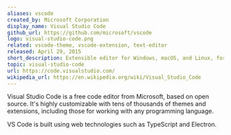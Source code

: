 ```yaml
---
aliases: vscode
created_by: Microsoft Corporation
display_name: Visual Studio Code
github_url: https://github.com/microsoft/vscode
logo: visual-studio-code.png
related: vscode-theme, vscode-extension, text-editor
released: April 29, 2015
short_description: Extensible editor for Windows, macOS, and Linux, for coding in any programming language.
topic: visual-studio-code
url: https://code.visualstudio.com/
wikipedia_url: https://en.wikipedia.org/wiki/Visual_Studio_Code
---
```


Visual Studio Code is a free code editor from Microsoft, based on open source. It's highly customizable with tens of thousands of themes and extensions, including those for working with any programming language.

VS Code is built using web technologies such as TypeScript and Electron.
